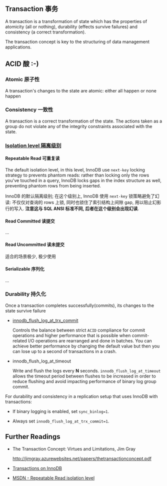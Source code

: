 Transaction 事务
---

A transaction is a transformation of state which has the properties of atomicity (all or nothing), durability (effects survive failures) and consistency (a correct transformation).

The transaction concept is key to the structuring of data management applications.


## ACID 酸 :-)

### Atomic 原子性

A transaction's changes to the state are atomic: either all happen or none happen


### Consistency 一致性

A transaction is a correct transformation of the state. The actions taken as a group do not violate any of the integrity constraints associated with the state.



### [Isolation level 隔离级别](http://dev.mysql.com/doc/refman/5.5/en/innodb-transaction-isolation-levels.html)


#### Repeatable Read 可重复读

The default isolation level, in this level, InnoDB use `next-key` locking strategy to prevents phantom reads: rather than locking only the rows you've touched in a query, InnoDB locks gaps in the index structure as well, preventing phantom rows from being inserted.

InnoDB 的默认隔离级别; 在这个级别上, InnoDB 使用 `next-key` 锁策略避免了幻读: 不仅仅对查询的 rows 上锁, 同时也锁住了索引结构上间隙 gap, 用以阻止幻影行的写入. **注意这与 SQL ANSI 标准不同, 后者在这个级别会出现幻读**.


#### Read Committed 读提交
...


#### Read Uncommitted 读未提交

适合的场景极少, 极少使用


#### Serializable 序列化

...


### Durability 持久化

Once a transaction completes successfully(commits), its changes to the state survive failure


* [innodb_flush_log_at_trx_commit](https://dev.mysql.com/doc/refman/8.0/en/innodb-parameters.html#sysvar_innodb_flush_log_at_trx_commit)

    Controls the balance between strict `ACID` compliance for commit operations and higher performance that is possible when commit-related I/O operations are rearranged and done in batches. You can achieve better performance by changing the default value but then you can lose up to a second of transactions in a crash.

* innodb_flush_log_at_timeout

    Write and flush the logs every **N** seconds. `innodb_flush_log_at_timeout` allows the timeout period between flushes to be increased in order to reduce flushing and avoid impacting performance of binary log group commit.


For durability and consistency in a replication setup that uses InnoDB with transactions:

* If binary logging is enabled, set `sync_binlog=1`.

* Always set `innodb_flush_log_at_trx_commit=1`.


## Further Readings

* The Transaction Concept: Virtues and Limitations, Jim Gray

    http://jimgray.azurewebsites.net/papers/thetransactionconcept.pdf

* [Transactions on InnoDB](https://blogs.oracle.com/mysqlinnodb/)

* [MSDN - Repeatable Read isolation level](https://blogs.msdn.microsoft.com/craigfr/2007/05/09/repeatable-read-isolation-level/)
